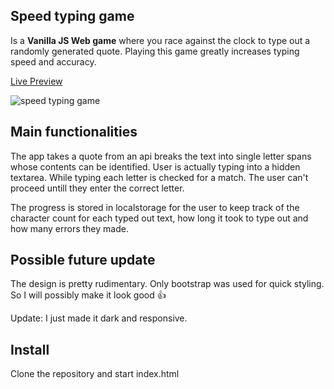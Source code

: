 
## Speed typing game
Is a **Vanilla JS Web game** where you race against the clock to type out a randomly generated quote. Playing this game greatly increases typing speed and accuracy.

[Live Preview](https://veljkoilic.github.io/speed-typer/)


<img src="https://i.ibb.co/pJS6SKX/speed-type.png" alt="speed typing game">

## Main functionalities
The app takes a quote from an api breaks the text into single letter spans whose contents can be identified. User is actually typing into a hidden textarea. While typing each letter is checked for a match. The user can't proceed untill they enter the correct letter. 

The progress is stored in localstorage for the user to keep track of the character count for each typed out text, how long it took to type out and how many errors they made.


## Possible future update
The design is pretty rudimentary. Only bootstrap was used for quick styling. So I will possibly make it look good 👍

Update: I just made it dark and responsive.

## Install
Clone the repository and start index.html
